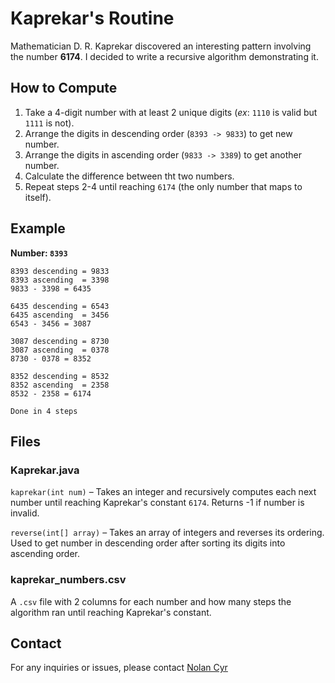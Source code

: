 # Kaprekar's Routine
Mathematician D. R. Kaprekar discovered an interesting pattern involving the number **6174**. I decided to write a
recursive algorithm demonstrating it.

## How to Compute
1. Take a 4-digit number with at least 2 unique digits (_ex_: `1110` is valid but `1111` is not).
2. Arrange the digits in descending order (`8393 -> 9833`) to get new number.
3. Arrange the digits in ascending order (`9833 -> 3389`) to get another number.
4. Calculate the difference between tht two numbers.
5. Repeat steps 2-4 until reaching `6174` (the only number that maps to itself).

## Example
**Number: `8393`**
```text
8393 descending = 9833
8393 ascending  = 3398
9833 - 3398 = 6435

6435 descending = 6543
6435 ascending  = 3456
6543 - 3456 = 3087

3087 descending = 8730
3087 ascending  = 0378
8730 - 0378 = 8352

8352 descending = 8532
8352 ascending  = 2358
8532 - 2358 = 6174

Done in 4 steps
```

## Files

### Kaprekar.java

`kaprekar(int num)` – Takes an integer and recursively computes each next number until reaching Kaprekar's constant `6174`.
Returns -1 if number is invalid.

`reverse(int[] array)` – Takes an array of integers and reverses its ordering. Used to get number in descending order
after sorting its digits into ascending order.

### kaprekar_numbers.csv  

A `.csv` file with 2 columns for each number and how many steps the algorithm ran until reaching Kaprekar's constant.

## Contact

For any inquiries or issues, please contact [Nolan Cyr](mailto:nolangcyr@gmail.com)
